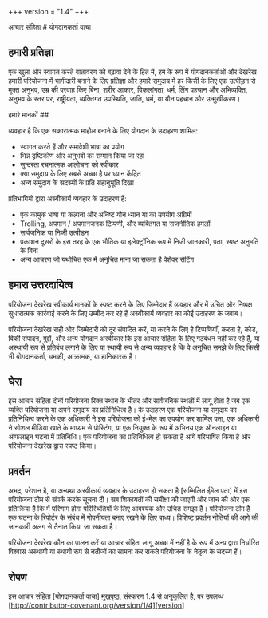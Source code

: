 +++
version = "1.4"
+++

आचार संहिता # योगदानकर्ता वाचा

## हमारी प्रतिज्ञा

एक खुला और स्वागत करते वातावरण को बढ़ावा देने के हित में, हम के रूप में
योगदानकर्ताओं और देखरेख हमारी परियोजना में भागीदारी बनाने के लिए प्रतिज्ञा और
हमारे समुदाय में हर किसी के लिए एक उत्पीड़न से मुक्त अनुभव, उम्र की परवाह किए बिना, शरीर
आकार, विकलांगता, धर्म, लिंग पहचान और अभिव्यक्ति, अनुभव के स्तर पर,
राष्ट्रीयता, व्यक्तिगत उपस्थिति, जाति, धर्म, या यौन पहचान और
उन्मुखीकरण।

हमारे मानकों ##

व्यवहार है कि एक सकारात्मक माहौल बनाने के लिए योगदान के उदाहरण
शामिल:

* स्वागत करते हैं और समावेशी भाषा का प्रयोग
* भिन्न दृष्टिकोण और अनुभवों का सम्मान किया जा रहा
* सुन्दरता रचनात्मक आलोचना को स्वीकार
* क्या समुदाय के लिए सबसे अच्छा है पर ध्यान केंद्रित
* अन्य समुदाय के सदस्यों के प्रति सहानुभूति दिखा

प्रतिभागियों द्वारा अस्वीकार्य व्यवहार के उदाहरण हैं:

* एक कामुक भाषा या कल्पना और अनिष्ट यौन ध्यान या का उपयोग
अग्रिमों
* Trolling, अपमान / अपमानजनक टिप्पणी, और व्यक्तिगत या राजनीतिक हमलों
* सार्वजनिक या निजी उत्पीड़न
* प्रकाशन दूसरों के इस तरह के एक भौतिक या इलेक्ट्रॉनिक रूप में निजी जानकारी,
  पता, स्पष्ट अनुमति के बिना
* अन्य आचरण जो यथोचित एक में अनुचित माना जा सकता है
  पेशेवर सेटिंग

## हमारा उत्तरदायित्व

परियोजना देखरेख स्वीकार्य मानकों के स्पष्ट करने के लिए जिम्मेदार हैं
व्यवहार और में उचित और निष्पक्ष सुधारात्मक कार्रवाई करने के लिए उम्मीद कर रहे हैं
अस्वीकार्य व्यवहार का कोई उदाहरण के जवाब।

परियोजना देखरेख सही और जिम्मेदारी को दूर संपादित करें, या करने के लिए है
टिप्पणियाँ, करता है, कोड, विकी संपादन, मुद्दों, और अन्य योगदान अस्वीकार
कि इस आचार संहिता के लिए गठबंधन नहीं कर रहे हैं, या अस्थायी रूप से प्रतिबंध लगाने के लिए या
स्थायी रूप से अन्य व्यवहार है कि वे अनुचित समझे के लिए किसी भी योगदानकर्ता,
धमकी, आक्रामक, या हानिकारक है।

## घेरा

इस आचार संहिता दोनों परियोजना रिक्त स्थान के भीतर और सार्वजनिक स्थलों में लागू होता है
जब एक व्यक्ति परियोजना या अपने समुदाय का प्रतिनिधित्व है। के उदाहरण
एक परियोजना या समुदाय का प्रतिनिधित्व करने के एक अधिकारी ने इस परियोजना को ई-मेल का उपयोग कर शामिल
पता, एक अधिकारी ने सोशल मीडिया खाते के माध्यम से पोस्टिंग, या एक नियुक्त के रूप में अभिनय
एक ऑनलाइन या ऑफलाइन घटना में प्रतिनिधि। एक परियोजना का प्रतिनिधित्व हो सकता है
आगे परिभाषित किया है और परियोजना देखरेख द्वारा स्पष्ट किया।

## प्रवर्तन

अभद्र, परेशान है, या अन्यथा अस्वीकार्य व्यवहार के उदाहरण हो सकता है
[सम्मिलित ईमेल पता] में इस परियोजना टीम से संपर्क करके सूचना दी। सब
शिकायतों की समीक्षा की जाएगी और जांच की और एक प्रतिक्रिया है कि में परिणाम होगा
परिस्थितियों के लिए आवश्यक और उचित समझा है। परियोजना टीम है
एक घटना के रिपोर्टर के संबंध में गोपनीयता बनाए रखने के लिए बाध्य।
विशिष्ट प्रवर्तन नीतियों की आगे की जानकारी अलग से तैनात किया जा सकता है।

परियोजना देखरेख कौन का पालन करें या आचार संहिता लागू अच्छा में नहीं है
के रूप में अन्य द्वारा निर्धारित विश्वास अस्थायी या स्थायी रूप से नतीजों का सामना कर सकते
परियोजना के नेतृत्व के सदस्य हैं।

## रोपण

इस आचार संहिता [योगदानकर्ता वाचा] [मुखपृष्ठ], संस्करण 1.4 से अनुकूलित है,
पर उपलब्ध [http://contributor-covenant.org/version/1/4][version]

[मुखपृष्ठ]: http://contributor-covenant.org
[संस्करण]: http://contributor-covenant.org/version/1/4/
